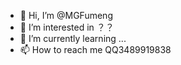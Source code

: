 - 👋 Hi, I’m @MGFumeng          
- 👀 I’m interested in ？？
- 🌱 I’m currently learning ...
- 📫 How to reach me QQ3489919838

